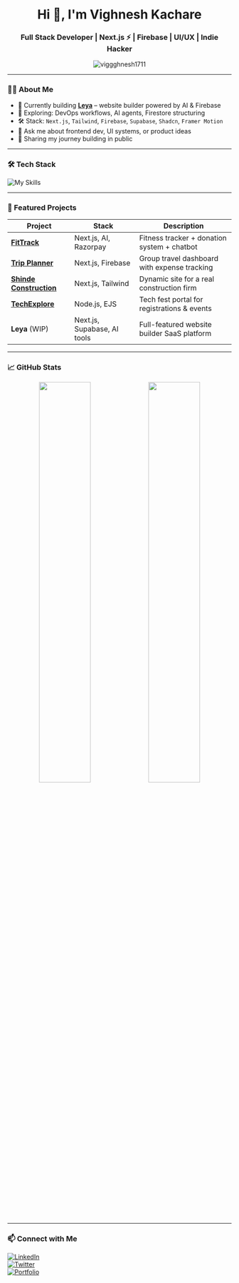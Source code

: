 <h1 align="center">Hi 👋, I'm Vighnesh Kachare</h1>
<h3 align="center">Full Stack Developer | Next.js ⚡ | Firebase | UI/UX | Indie Hacker</h3>

<p align="center">
  <img src="https://komarev.com/ghpvc/?username=viggghnesh1711&label=Profile%20views&color=0e75b6&style=flat" alt="viggghnesh1711" />
</p>

---

### 👨‍💻 About Me

- 🔭 Currently building **[Leya](https://leya.vercel.app)** – website builder powered by AI & Firebase
- 🚀 Exploring: DevOps workflows, AI agents, Firestore structuring
- 🛠️ Stack: `Next.js`, `Tailwind`, `Firebase`, `Supabase`, `Shadcn`, `Framer Motion`
- 💬 Ask me about frontend dev, UI systems, or product ideas
- 📢 Sharing my journey building in public

---

### 🛠️ Tech Stack

![My Skills](https://skillicons.dev/icons?i=js,react,nextjs,nodejs,express,firebase,mongodb,tailwind,vercel,github)

---

### 💼 Featured Projects

| Project | Stack | Description |
|--------|-------|-------------|
| [**FitTrack**](https://fittrack.fun) | Next.js, AI, Razorpay | Fitness tracker + donation system + chatbot |
| [**Trip Planner**](#) | Next.js, Firebase | Group travel dashboard with expense tracking |
| [**Shinde Construction**](https://shindeconstruction.vercel.app) | Next.js, Tailwind | Dynamic site for a real construction firm |
| [**TechExplore**](https://techexplore.onrender.com) | Node.js, EJS | Tech fest portal for registrations & events |
| **Leya** (WIP) | Next.js, Supabase, AI tools | Full-featured website builder SaaS platform |

---

### 📈 GitHub Stats

<p align="center">
  <img src="https://github-readme-stats.vercel.app/api?username=viggghnesh1711&show_icons=true&theme=tokyonight" width="48%" />
  <img src="https://github-readme-streak-stats.herokuapp.com/?user=viggghnesh1711&theme=tokyonight" width="48%" />
</p>

---

### 📫 Connect with Me

[![LinkedIn](https://img.shields.io/badge/LinkedIn-blue?style=for-the-badge&logo=linkedin)](https://linkedin.com/in/your-link)  
[![Twitter](https://img.shields.io/badge/Twitter-black?style=for-the-badge&logo=twitter)](https://twitter.com/your-handle)  
[![Portfolio](https://img.shields.io/badge/Portfolio-000?style=for-the-badge&logo=vercel)](https://your-portfolio-link.com)

